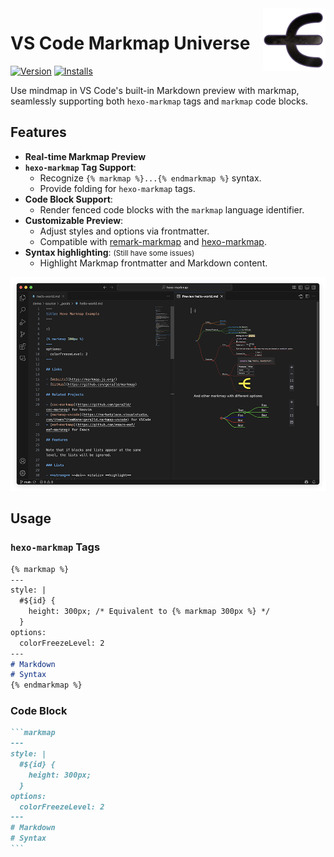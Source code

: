 <img src="https://raw.githubusercontent.com/markmap-universe/logo/master/universe.png" alt="Markmap Universe logo" width="100" height="100" align="right" />

# VS Code Markmap Universe

[![Version](https://img.shields.io/visual-studio-marketplace/v/maxchang.vscode-markmap-universe)](https://marketplace.visualstudio.com/items?itemName=maxchang.vscode-markmap-universe) [![Installs](https://img.shields.io/visual-studio-marketplace/i/maxchang.vscode-markmap-universe)](https://marketplace.visualstudio.com/items?itemName=maxchang.vscode-markmap-universe)

Use mindmap in VS Code's built-in Markdown preview with markmap, seamlessly supporting both `hexo-markmap` tags and `markmap` code blocks.

## Features  

- **Real-time Markmap Preview**
- **`hexo-markmap` Tag Support**:  
  - Recognize `{% markmap %}...{% endmarkmap %}` syntax.  
  - Provide folding for `hexo-markmap` tags. 
- **Code Block Support**: 
  - Render fenced code blocks with the `markmap` language identifier.  
- **Customizable Preview**:  
  - Adjust styles and options via frontmatter.  
  - Compatible with [remark-markmap](https://github.com/markmap-universe/remark-markmap#frontmatter-options) and [hexo-markmap](https://github.com/markmap-universe/hexo-markmap#options).  
- **Syntax highlighting**: <small>(Still have some issues)</small>
  - Highlight Markmap frontmatter and Markdown content. 

![](res/preview.png)


## Usage

### `hexo-markmap` Tags

```markdown
{% markmap %}
---
style: |
  #${id} {
    height: 300px; /* Equivalent to {% markmap 300px %} */
  }
options:
  colorFreezeLevel: 2
---
# Markdown
# Syntax
{% endmarkmap %}
```

### Code Block

````markdown
```markmap
---
style: |
  #${id} {
    height: 300px;
  }
options:
  colorFreezeLevel: 2
---
# Markdown
# Syntax
```
````
